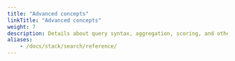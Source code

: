 ```yaml
---
title: "Advanced concepts"
linkTitle: "Advanced concepts"
weight: 7
description: Details about query syntax, aggregation, scoring, and other search and query options
aliases: 
    - /docs/stack/search/reference/
---
```

